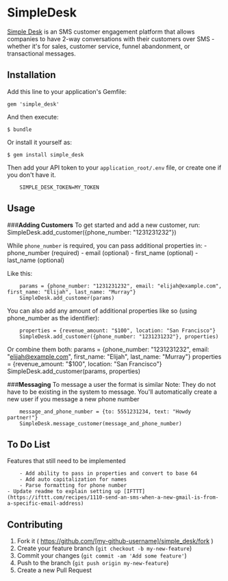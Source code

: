 # SimpleDesk

[Simple Desk](https://www.getsimpledesk.com) is an SMS customer engagement platform that allows companies to have 2-way conversations with their customers over SMS - whether it's for sales, customer service, funnel abandonment, or transactional messages.

## Installation

Add this line to your application's Gemfile:

    gem 'simple_desk'

And then execute:

    $ bundle

Or install it yourself as:

    $ gem install simple_desk

Then add your API token to your `application_root/.env` file, or create one if you don't have it.

		SIMPLE_DESK_TOKEN=MY_TOKEN

## Usage

###**Adding Customers**
To get started and add a new customer, run:
		SimpleDesk.add_customer({phone_number: "1231231232"})

While `phone_number` is required, you can pass additional properties in:
		- phone_number (required)
		- email (optional)
		- first_name (optional)
		- last_name (optional)

Like this:
		
		params = {phone_number: "1231231232", email: "elijah@example.com", first_name: "Elijah", last_name: "Murray"}
		SimpleDesk.add_customer(params)
		
You can also add any amount of additional properties like so (using phone_number as the identifier):
		
		properties = {revenue_amount: "$100", location: "San Francisco"}
		SimpleDesk.add_customer({phone_number: "1231231232"}, properties)
		
Or combine them both:
		params = {phone_number: "1231231232", email: "elijah@example.com", first_name: "Elijah", last_name: "Murray"}
		properties = {revenue_amount: "$100", location: "San Francisco"}
		SimpleDesk.add_customer(params, properties)

###**Messaging**
To message a user the format is similar
Note: They do not have to be existing in the system to message. You'll automatically create a new user if you message a new phone number

		message_and_phone_number = {to: 5551231234, text: "Howdy partner!"}
		SimpleDesk.message_customer(message_and_phone_number)
		
## To Do List

Features that still need to be implemented

		- Add ability to pass in properties and convert to base 64
		- Add auto capitalization for names
		- Parse formatting for phone number
    - Update readme to explain setting up [IFTTT](https://ifttt.com/recipes/1110-send-an-sms-when-a-new-gmail-is-from-a-specific-email-address)

## Contributing

1. Fork it ( https://github.com/[my-github-username]/simple_desk/fork )
2. Create your feature branch (`git checkout -b my-new-feature`)
3. Commit your changes (`git commit -am 'Add some feature'`)
4. Push to the branch (`git push origin my-new-feature`)
5. Create a new Pull Request
